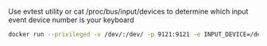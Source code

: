 Use evtest utility or cat /proc/bus/input/devices to determine which input event device number is your keyboard
```bash
docker run --privileged -v /dev/:/dev/ -p 9121:9121 -e INPUT_DEVICE=/dev/input/event4 -e PORT=9121 tombokombo/keypress-exporter
```
